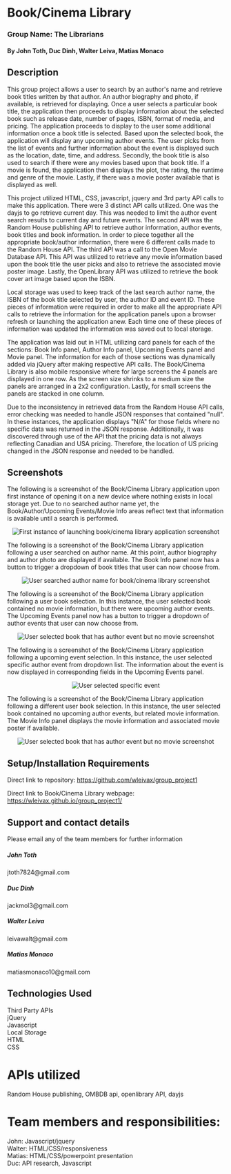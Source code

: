 # Book/Cinema Library

### Group Name: The Librarians
#### By John Toth, Duc Dinh, Walter Leiva, Matias Monaco

## Description

This group project allows a user to search by an author's name and retrieve book titles written by that author.   An author biography and photo, if available, is retrieved for displaying.   Once a user selects a particular book title, the application then proceeds to display information about the selected book such as release date, number of pages, ISBN, format of media, and pricing.   The application proceeds to display to the user some additional information once a book title is selected.   Based upon the selected book, the application will display any upcoming author events.   The user picks from the list of events and further information about the event is displayed such as the location, date, time, and address.   Secondly, the book title is also used to search if there were any movies based upon that book title.  If a movie is found, the application then displays the plot, the rating, the runtime and genre of the movie.   Lastly, if there was a movie poster available that is displayed as well.

This project utilized HTML, CSS, javascript, jquery and 3rd party API calls to make this application.   There were 3 distinct API calls utilized.   One was the dayjs to go retrieve current day.   This was needed to limit the author event search results to current day and future events.  The second API was the Random House publishing API to retrieve author information, author events, book titles and book information.   In order to piece together all the appropriate book/author information, there were 6 different calls made to the Random House API.  The third API was a call to the Open Movie Database API.  This API was utilized to retrieve any movie information based upon the book title the user picks and also to retrieve the associated movie poster image.  Lastly, the OpenLibrary API was utilized to retrieve the book cover art image based upon the ISBN.

Local storage was used to keep track of the last search author name, the ISBN of the book title selected by user, the author ID and event ID.    These pieces of information were required in order to make all the appropriate API calls to retrieve the information for the application panels upon a browser refresh or launching the application anew.  Each time one of these pieces of information was updated the information was saved out to local storage.

The application was laid out in HTML utilizing card panels for each of the sections: Book Info panel, Author Info panel, Upcoming Events panel and Movie panel.  The information for each of those sections was dynamically added via jQuery after making respective API calls.  The Book/Cinema Library is also mobile responsive where for large screens the 4 panels are displayed in one row.   As the screen size shrinks to a medium size the panels are arranged in a 2x2 configuration.    Lastly, for small screens the panels are stacked in one column.

Due to the inconsistency in retrieved data from the Random House API calls, error checking was needed to handle JSON responses that contained "null".   In these instances, the application displays "N/A" for those fields where no specific data was returned in the JSON response.  Additionally, it was discovered through use of the API that the pricing data is not always reflecting Canadian and USA pricing.   Therefore, the location of US pricing changed in the JSON response and needed to be handled.  


## Screenshots
 
The following is a screenshot of the Book/Cinema Library application upon first instance of opening it on a new device where nothing exists in local storage yet.  Due to no searched author name yet, the Book/Author/Upcoming Events/Movie Info areas reflect text that information is available until a search is performed.

<p align="center">
  <img src="./assets/images/InitialLaunchBookCinema.png" alt="First instance of launching book/cinema library application screenshot">
</p>

The following is a screenshot of the Book/Cinema Library application following a user searched on author name.  At this point, author biography and author photo are displayed if available.    The Book Info panel now has a button to trigger a dropdown of book titles that user can now choose from.

<p align="center">
  <img src="./assets/images/AuthorSearch.png" alt="User searched author name for book/cinema library screenshot">
</p>

The following is a screenshot of the Book/Cinema Library application following a user book selection.  In this instance, the user selected book contained no movie information, but there were upcoming author events.   The Upcoming Events panel now has a button to trigger a dropdown of author events that user can now choose from.

<p align="center">
  <img src="./assets/images/AuthorEvent.png" alt="User selected book that has author event but no movie screenshot">
</p>

The following is a screenshot of the Book/Cinema Library application following a upcoming event selection.  In this instance, the user selected specific author event from dropdown list.   The information about the event is now displayed in corresponding fields in the Upcoming Events panel.

<p align="center">
  <img src="./assets/images/SpecificEvent.png" alt="User selected specific event">
</p>

The following is a screenshot of the Book/Cinema Library application following a different user book selection.  In this instance, the user selected book contained no upcoming author events, but related movie information.   The Movie Info panel displays the movie information and associated movie poster if available.

<p align="center">
  <img src="./assets/images/MovieInfo.png" alt="User selected book that has author event but no movie screenshot">
</p>

## Setup/Installation Requirements

Direct link to repository:  https://github.com/wleivax/group_project1

Direct link to Book/Cinema Library webpage:  https://wleivax.github.io/group_project1/

## Support and contact details

Please email any of the team members for further information
<div><h5>John Toth</h5>jtoth7824@gmail.com</div>
<div><h5>Duc Dinh</h5>jackmol3@gmail.com</div>
<div><h5>Walter Leiva</h5>leivawalt@gmail.com</div>
<div><h5>Matias Monaco</h5>matiasmonaco10@gmail.com</div>

## Technologies Used

<div>Third Party APIs</div>
<div>jQuery</div>
<div>Javascript</div>
<div>Local Storage</div>
<div>HTML</div>
<div>CSS</div>

# APIs utilized

<div>Random House publishing, OMBDB api, openlibrary API, dayjs</div>

# Team members and responsibilities:

<div>John:  Javascript/jquery</div>
<div>Walter: HTML/CSS/responsiveness</div>
<div>Matias: HTML/CSS/powerpoint presentation</div>
<div>Duc:  API research, Javascript</div>
